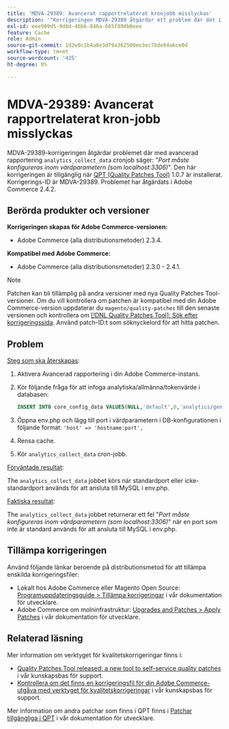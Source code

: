 ```yaml
---
title: 'MDVA-29389: Avancerat rapportrelaterat kronjobb misslyckas'
description: '"Korrigeringen MDVA-29389 åtgärdar ett problem där det i Advanced Reporting där kronjob "analytics_collect_data" säger: "*Port måste konfigureras i värdparametern (som localhost:3306)*". Den här korrigeringen är tillgänglig när [QPT-verktyget (Quality Patches Tool)](/help/announcements/adobe-commerce-announcements/magento-quality-patches-released-new-tool-to-self-serve-quality-patches.md) 1.0.7 är installerat. Korrigerings-ID är MDVA-29389. Problemet har åtgärdats i Adobe Commerce 2.4.2."'
exl-id: eee909d5-9d0d-46b6-846a-665f89db0eee
feature: Cache
role: Admin
source-git-commit: 1d2e0c1b4a8e3d79a362500ee3ec7bde84a6ce0d
workflow-type: tm+mt
source-wordcount: '425'
ht-degree: 0%

---
```


# MDVA-29389: Avancerat rapportrelaterat kron-jobb misslyckas

MDVA-29389-korrigeringen åtgärdar problemet där med avancerad rapportering `analytics_collect_data` cronjob säger: &quot;*Port måste konfigureras inom värdparametern (som localhost:3306)*&quot;. Den här korrigeringen är tillgänglig när [QPT (Quality Patches Tool)](/help/announcements/adobe-commerce-announcements/magento-quality-patches-released-new-tool-to-self-serve-quality-patches.md) 1.0.7 är installerat. Korrigerings-ID är MDVA-29389. Problemet har åtgärdats i Adobe Commerce 2.4.2.

## Berörda produkter och versioner

**Korrigeringen skapas för Adobe Commerce-versionen:**

* Adobe Commerce (alla distributionsmetoder) 2.3.4.

**Kompatibel med Adobe Commerce:**

* Adobe Commerce (alla distributionsmetoder) 2.3.0 - 2.4.1.

>[!NOTE]
>
>Patchen kan bli tillämplig på andra versioner med nya Quality Patches Tool-versioner. Om du vill kontrollera om patchen är kompatibel med din Adobe Commerce-version uppdaterar du `magento/quality-patches` till den senaste versionen och kontrollera om [[!DNL Quality Patches Tool]: Sök efter korrigeringssida](https://devdocs.magento.com/quality-patches/tool.html#patch-grid). Använd patch-ID:t som söknyckelord för att hitta patchen.

## Problem

<u>Steg som ska återskapas</u>:

1. Aktivera Avancerad rapportering i din Adobe Commerce-instans.
1. Kör följande fråga för att infoga analytiska/allmänna/tokenvärde i databasen:

   ```sql
   INSERT INTO core_config_data VALUES(NULL,'default',0,'analytics/general/token','ABCDE',now());
   ```

1. Öppna env.php och lägg till port i värdparametern i DB-konfigurationen i följande format: `'host' => 'hostname:port',`
1. Rensa cache.
1. Kör `analytics_collect_data` cron-jobb.

<u>Förväntade resultat</u>:

The `analytics_collect_data` jobbet körs när standardport eller icke-standardport används för att ansluta till MySQL i env.php.

<u>Faktiska resultat</u>:

The `analytics_collect_data` jobbet returnerar ett fel &quot;*Port måste konfigureras inom värdparametern (som localhost:3306)*&quot; när en port som inte är standard används för att ansluta till MySQL i env.php.

## Tillämpa korrigeringen

Använd följande länkar beroende på distributionsmetod för att tillämpa enskilda korrigeringsfiler:

* Lokalt hos Adobe Commerce eller Magento Open Source: [Programuppdateringsguide > Tillämpa korrigeringar](https://devdocs.magento.com/guides/v2.4/comp-mgr/patching/mqp.html) i vår dokumentation för utvecklare.
* Adobe Commerce om molninfrastruktur: [Upgrades and Patches > Apply Patches](https://devdocs.magento.com/cloud/project/project-patch.html) i vår dokumentation för utvecklare.

## Relaterad läsning

Mer information om verktyget för kvalitetskorrigeringar finns i:

* [Quality Patches Tool released: a new tool to self-service quality patches](/help/announcements/adobe-commerce-announcements/magento-quality-patches-released-new-tool-to-self-serve-quality-patches.md) i vår kunskapsbas för support.
* [Kontrollera om det finns en korrigeringsfil för din Adobe Commerce-utgåva med verktyget för kvalitetskorrigeringar](/help/support-tools/patches-available-in-qpt-tool/check-patch-for-magento-issue-with-magento-quality-patches.md) i vår kunskapsbas för support.

Mer information om andra patchar som finns i QPT finns i [Patchar tillgängliga i QPT](https://devdocs.magento.com/quality-patches/tool.html#patch-grid) i vår dokumentation för utvecklare.
